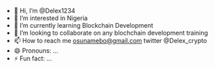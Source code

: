 - 👋 Hi, I’m @Delex1234
- 👀 I’m interested in Nigeria
- 🌱 I’m currently learning Blockchain Development
- 💞️ I’m looking to collaborate on any blochchain development training 
- 📫 How to reach me osunamebo@gmail.com twitter @Delex_crypto
- 😄 Pronouns: ...
- ⚡ Fun fact: ...

<!---
Delex1234/Delex1234 is a ✨ special ✨ repository because its `README.md` (this file) appears on your GitHub profile.
You can click the Preview link to take a look at your changes.
--->
